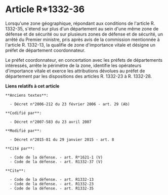# Article R*1332-36

Lorsqu'une zone géographique, répondant aux conditions de l'article R. 1332-35, s'étend sur plus d'un département au sein
d'une même zone de défense et de sécurité ou sur plusieurs zones de défense et de sécurité, un arrêté du Premier ministre,
pris après avis de la commission mentionnée à l'article R. 1332-13, la qualifie de zone d'importance vitale et désigne un
préfet de département coordonnateur. 

Le préfet coordonnateur, en concertation avec les préfets de départements intéressés, arrête le périmètre de la zone,
identifie les opérateurs d'importance vitale et exerce les attributions dévolues au préfet de département par les
dispositions des articles R. 1332-23 à R. 1332-28.

**Liens relatifs à cet article**

	**Anciens textes**:

	  - Décret n°2006-212 du 23 février 2006 - art. 29 (Ab)

	**Codifié par**:

	  - Décret n°2007-583 du 23 avril 2007

	**Modifié par**:

	  - Décret n°2015-81 du 29 janvier 2015 - art. 8

	**Cité par**:

	  - Code de la défense. - art. R*1621-1 (V)
	  - Code de la défense. - art. R1332-37 (V)

	**Cite**:

	  - Code de la défense. - art. R1332-13
	  - Code de la défense. - art. R1332-23
	  - Code de la défense. - art. R1332-35
